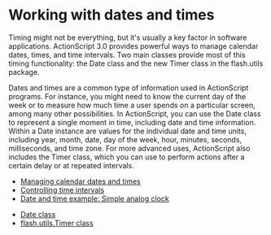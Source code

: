 # Working with dates and times

<div>

Timing might not be everything, but it's usually a key factor in software
applications. ActionScript 3.0 provides powerful ways to manage calendar dates,
times, and time intervals. Two main classes provide most of this timing
functionality: the Date class and the new Timer class in the flash.utils
package.

Dates and times are a common type of information used in ActionScript programs.
For instance, you might need to know the current day of the week or to measure
how much time a user spends on a particular screen, among many other
possibilities. In ActionScript, you can use the Date class to represent a single
moment in time, including date and time information. Within a Date instance are
values for the individual date and time units, including year, month, date, day
of the week, hour, minutes, seconds, milliseconds, and time zone. For more
advanced uses, ActionScript also includes the Timer class, which you can use to
perform actions after a certain delay or at repeated intervals.

- [Managing calendar dates and times](./managing-calendar-dates-and-times.md)
- [Controlling time intervals](./controlling-time-intervals.md)
- [Date and time example: Simple analog clock](./date-and-time-example-simple-analog-clock.md)

</div>

- [Date class](http://help.adobe.com/en_US/FlashPlatform/reference/actionscript/3/Date.html)
- [flash.utils.Timer class](http://help.adobe.com/en_US/FlashPlatform/reference/actionscript/3/flash/utils/Timer.html)
